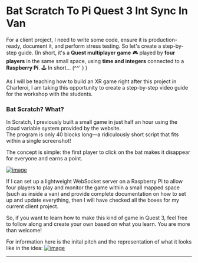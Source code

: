 #  Bat Scratch To Pi Quest 3 Int Sync In Van

For a client project, I need to write some code, ensure it is production-ready, document it, and perform stress testing. So let's create a step-by-step guide.   (In short, it's a **Quest multiplayer game** 🎮 played by **four players** in the same small space, using **time and integers** connected to a **Raspberry Pi**. 🕹️ In short... (^^' )  )

As I will be teaching how to build an XR game right after this project in Charleroi, I am taking this opportunity to create a step-by-step video guide for the workshop with the students.  

### Bat Scratch? What?  

In Scratch, I previously built a small game in just half an hour using the cloud variable system provided by the website.  
The program is only 40 blocks long—a ridiculously short script that fits within a single screenshot!  

The concept is simple: the first player to click on the bat makes it disappear for everyone and earns a point.  

[![image](https://github.com/user-attachments/assets/dd796b72-f4f3-42ca-bab2-4023f4ba43b7)](https://scratch.mit.edu/projects/966307753/editor/)  

If I can set up a lightweight WebSocket server on a Raspberry Pi to allow four players to play and monitor the game within a small mapped space (such as inside a van) and provide complete documentation on how to set up and update everything, then I will have checked all the boxes for my current client project.  

So, if you want to learn how to make this kind of game in Quest 3, feel free to follow along and create your own based on what you learn. You are more than welcome!  

For information here is the inital pitch and the representation of what it looks like in the idea:
[![image](https://github.com/user-attachments/assets/896477f3-2124-4715-82f3-27b0cf3d501f)](https://github.com/EloiStree/2025_01_07_PitchDeckNtpIntPiGame/tree/main)


-------------------------
